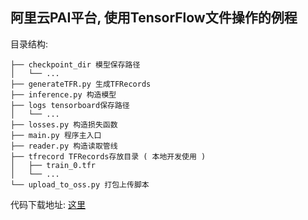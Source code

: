 阿里云PAI平台, 使用TensorFlow文件操作的例程
-----------------------------
目录结构:
```
├── checkpoint_dir 模型保存路径
│   └── ...
├── generateTFR.py 生成TFRecords
├── inference.py 构造模型
├── logs tensorboard保存路径
│   └── ...
├── losses.py 构造损失函数
├── main.py 程序主入口
├── reader.py 构造读取管线
├── tfrecord TFRecords存放目录 ( 本地开发使用 )
│   ├── train_0.tfr
│   └── ...
└── upload_to_oss.py 打包上传脚本
```

代码下载地址:
[这里](https://github.com/wqj97/PAI_Tensorflow_IO_example/archive/1.0.zip)
